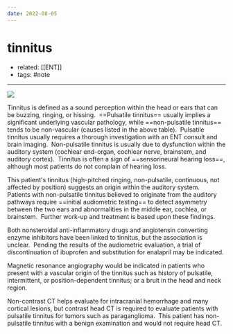 ```yaml
---
date: 2022-08-05
---
```


# tinnitus

- related: [[ENT]]
- tags: #note
---

![](https://photos.thisispiggy.com/file/wikiFiles/20220805104822.png)

Tinnitus is defined as a sound perception within the head or ears that can be buzzing, ringing, or hissing.  ==Pulsatile tinnitus== usually implies a significant underlying vascular pathology, while ==non-pulsatile tinnitus== tends to be non-vascular (causes listed in the above table).  Pulsatile tinnitus usually requires a thorough investigation with an ENT consult and brain imaging.  Non-pulsatile tinnitus is usually due to dysfunction within the auditory system (cochlear end-organ, cochlear nerve, brainstem, and auditory cortex).  Tinnitus is often a sign of ==sensorineural hearing loss==, although most patients do not complain of hearing loss.

This patient's tinnitus (high-pitched ringing, non-pulsatile, continuous, not affected by position) suggests an origin within the auditory system.  Patients with non-pulsatile tinnitus believed to originate from the auditory pathways require ==initial audiometric testing== to detect asymmetry between the two ears and abnormalities in the middle ear, cochlea, or brainstem.  Further work-up and treatment is based upon these findings.

Both nonsteroidal anti-inflammatory drugs and angiotensin converting enzyme inhibitors have been linked to tinnitus, but the association is unclear.  Pending the results of the audiometric evaluation, a trial of discontinuation of ibuprofen and substitution for enalapril may be indicated.

Magnetic resonance angiography would be indicated in patients who present with a vascular origin of the tinnitus such as history of pulsatile, intermittent, or position-dependent tinnitus; or a bruit in the head and neck region.

Non-contrast CT helps evaluate for intracranial hemorrhage and many cortical lesions, but contrast head CT is required to evaluate patients with pulsatile tinnitus for tumors such as paraganglioma.  This patient has non-pulsatile tinnitus with a benign examination and would not require head CT.
